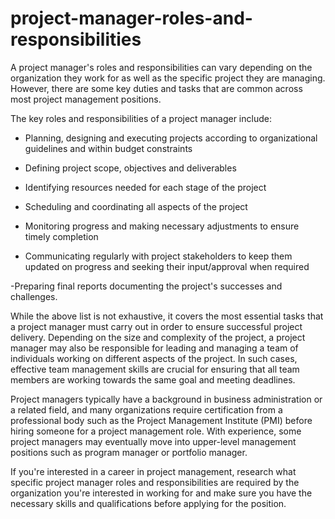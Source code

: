# project-manager-roles-and-responsibilities
A project manager's roles and responsibilities can vary depending on the organization they work for as well as the specific project they are managing. However, there are some key duties and tasks that are common across most project management positions.

The key roles and responsibilities of a project manager include:

- Planning, designing and executing projects according to organizational guidelines and within budget constraints

- Defining project scope, objectives and deliverables

- Identifying resources needed for each stage of the project

- Scheduling and coordinating all aspects of the project

- Monitoring progress and making necessary adjustments to ensure timely completion

- Communicating regularly with project stakeholders to keep them updated on progress and seeking their input/approval when required

-Preparing final reports documenting the project's successes and challenges.

While the above list is not exhaustive, it covers the most essential tasks that a project manager must carry out in order to ensure successful project delivery. Depending on the size and complexity of the project, a project manager may also be responsible for leading and managing a team of individuals working on different aspects of the project. In such cases, effective team management skills are crucial for ensuring that all team members are working towards the same goal and meeting deadlines.


Project managers typically have a background in business administration or a related field, and many organizations require certification from a professional body such as the Project Management Institute (PMI) before hiring someone for a project management role. With experience, some project managers may eventually move into upper-level management positions such as program manager or portfolio manager.


If you're interested in a career in project management, research what specific project manager roles and responsibilities are required by the organization you're interested in working for and make sure you have the necessary skills and qualifications before applying for the position.
